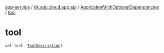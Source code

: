 [app-service](../../index.md) / [dk.sdu.cloud.app.api](../index.md) / [ApplicationWithOptionalDependencies](index.md) / [tool](./tool.md)

# tool

`val tool: `[`ToolDescription`](../-tool-description/index.md)`?`
